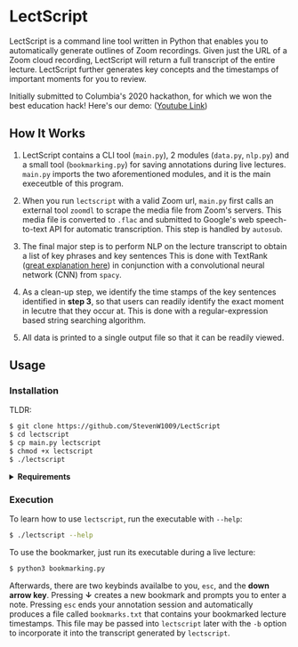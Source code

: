 # LectScript 

LectScript is a command line tool written in Python that enables you to automatically generate 
outlines of Zoom recordings. Given just the URL of a Zoom cloud recording, LectScript will return a full transcript of the entire lecture. 
LectScript further generates key concepts and the timestamps of important moments for you to review.

Initially submitted to Columbia's 2020 hackathon, for which we won the best education hack! Here's our demo: ([Youtube Link](https://www.youtube.com/watch?v=gLpKgqMYrq0))

## How It Works

1. LectScript contains a CLI tool (`main.py`), 2 modules (`data.py`, `nlp.py`)
   and a small tool (`bookmarking.py`) for saving annotations during live lectures.
   `main.py` imports the two aforementioned modules, and it is the main execeutble of this program. 
   
2. When you run `lectscript` with a valid Zoom url, `main.py` first calls an external tool `zoomdl` to 
   scrape the media file from Zoom's servers. This media file is converted to `.flac` and submitted to 
   Google's web speech-to-text API for automatic transcription. This step is handled by `autosub`.

3. The final major step is to perform NLP on the lecture transcript to obtain a list of key phrases and key sentences This is done with TextRank ([great explanation here](https://towardsdatascience.com/textrank-for-keyword-extraction-by-python-c0bae21bcec0#:~:text=TextRank%20is%20an%20algorithm%20based,Extraction%20with%20TextRank%2C%20NER%2C%20etc)) in conjunction with a convolutional neural network (CNN) from `spacy`.
   
4. As a clean-up step, we identify the time stamps of the key sentences identified in **step 3**, so that users can readily identify the exact moment in lecutre that they occur at. This is done with a regular-expression based string searching algorithm.
  
5. All data is printed to a single output file so that it can be readily viewed. 


## Usage

### Installation

TLDR: 
```sh
$ git clone https://github.com/StevenW1009/LectScript
$ cd lectscript
$ cp main.py lectscript
$ chmod +x lectscript
$ ./lectscript
```

<details><summary><b>Requirements</b></summary>

Installation requires `python3`, `pip3`, and 7 further packages, of which 5 may be downloaded by simply running the command:

`$ pip3 install -r requirements.txt`

You may also need to run the command `pip install git+https://github.com/agermanidis/autosub.git` to update the `autosub` package you get from pip.

For the remaining two (2) requirements, you will need to install [zoomdl](https://github.com/Battleman/zoomdl) and [ffmpeg](https://www.ffmpeg.org/download.html).

</details>


### Execution

To learn how to use `lectscript`, run the executable with `--help`:

```sh
$ ./lectscript --help
```

To use the bookmarker, just run its executable during a live lecture:

```sh
$ python3 bookmarking.py
```

Afterwards, there are two keybinds availalbe to you, `esc`, and the **down arrow key**. Pressing **&#8595;** creates a new bookmark and prompts you to enter a note. Pressing `esc` ends your annotation session and automatically produces a file called `bookmarks.txt` that contains your bookmarked lecture timestamps. This file may be passed into `lectscript` later with the `-b` option to incorporate it into the transcript generated by `lectscript`.
